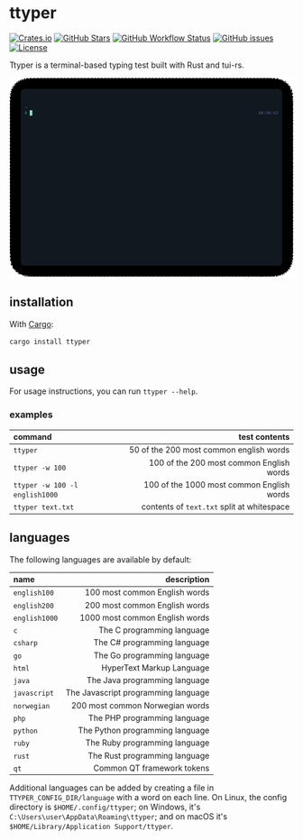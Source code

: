 # ttyper

[![Crates.io](https://img.shields.io/crates/v/ttyper)](https://crates.io/crates/ttyper)
[![GitHub Stars](https://img.shields.io/github/stars/max-niederman/ttyper)](https://github.com/max-niederman/ttyper)
[![GitHub Workflow Status](https://img.shields.io/github/workflow/status/max-niederman/ttyper/Rust)](https://github.com/max-niederman/ttyper/actions)
[![GitHub issues](https://img.shields.io/github/issues/max-niederman/ttyper)](https://github.com/max-niederman/ttyper/issues)
[![License](https://img.shields.io/crates/l/ttyper)](./LICENSE.md)

Ttyper is a terminal-based typing test built with Rust and tui-rs.

![Recording](./resources/recording.gif)

## installation

With [Cargo](https://crates.io):

```bash
cargo install ttyper
```

## usage

For usage instructions, you can run `ttyper --help`.

### examples

| command                        |                              test contents |
| :----------------------------- | -----------------------------------------: |
| `ttyper`                       |    50 of the 200 most common english words |
| `ttyper -w 100`                |   100 of the 200 most common English words |
| `ttyper -w 100 -l english1000` |  100 of the 1000 most common English words |
| `ttyper text.txt`              | contents of `text.txt` split at whitespace |

## languages

The following languages are available by default:

| name          |                         description |
| :------------ | ----------------------------------: |
| `english100`  |       100 most common English words |
| `english200`  |       200 most common English words |
| `english1000` |      1000 most common English words |
| `c`           |          The C programming language |
| `csharp`      |         The C# programming language |
| `go`          |         The Go programming language |
| `html`        |           HyperText Markup Language |
| `java`        |       The Java programming language |
| `javascript`  | The Javascript programming language |
| `norwegian`   |     200 most common Norwegian words |
| `php`         |        The PHP programming language |
| `python`      |     The Python programming language |
| `ruby`        |       The Ruby programming language |
| `rust`        |       The Rust programming language |
| `qt`          |          Common QT framework tokens |

Additional languages can be added by creating a file in `TTYPER_CONFIG_DIR/language` with a word on each line. On Linux, the config directory is `$HOME/.config/ttyper`; on Windows, it's `C:\Users\user\AppData\Roaming\ttyper`; and on macOS it's `$HOME/Library/Application Support/ttyper`.
